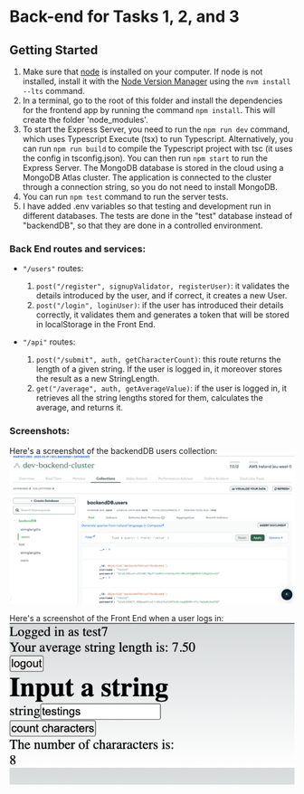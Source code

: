 # Back-end for Tasks 1, 2, and 3

## Getting Started

1. Make sure that [node](https://nodejs.org/en) is installed on your computer. If node is not installed, install it with the [Node Version Manager](https://github.com/nvm-sh/nvm?tab=readme-ov-file#long-term-support) using the `nvm install --lts` command.
2. In a terminal, go to the root of this folder and install the dependencies for the frontend app by running the command `npm install`. This will create the folder 'node_modules'.
3. To start the Express Server, you need to run the `npm run dev` command, which uses Typescript Execute (tsx) to run Typescript. Alternatively, you can run `npm run build` to compile the Typescript project with tsc (it uses the config in tsconfig.json). You can then run `npm start` to run the Express Server. The MongoDB database is stored in the cloud using a MongoDB Atlas cluster. The application is connected to the cluster through a connection string, so you do not need to install MongoDB.
4. You can run `npm test` command to run the server tests.
5. I have added .env variables so that testing and development run in different databases. The tests are done in the "test" database instead of "backendDB", so that they are done in a controlled environment. 


### Back End routes and services:

- `"/users"` routes:
    1. `post("/register", signupValidator, registerUser)`: it validates the details introduced by the user, and if correct, it creates a new User. 
    2. `post("/login", loginUser)`: if the user has introduced their details correctly, it validates them and generates a token that will be stored in localStorage in the Front End. 

- `"/api"` routes: 
    1. `post("/submit", auth, getCharacterCount)`: this route returns the length of a given string. If the user is logged in, it moreover stores the result as a new StringLength.
    2. `get("/average", auth, getAverageValue)`: if the user is logged in, it retrieves all the string lengths stored for them, calculates the average, and returns it.

### Screenshots:

Here's a screenshot of the backendDB users collection:
![Front End screenshot](screenshots/database.png)

Here's a screenshot of the Front End when a user logs in:
![Front End screenshot](screenshots/frontend.png)

